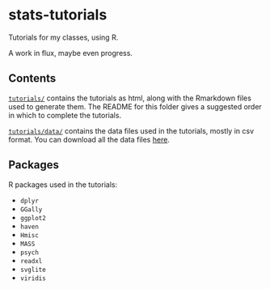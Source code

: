 # stats-tutorials

Tutorials for my classes, using R.

A work in flux, maybe even progress.

## Contents

[`tutorials/`](tutorials) contains the tutorials as html, along with the Rmarkdown files used to generate them. The README for this folder gives a suggested order in which to complete the tutorials.

[`tutorials/data/`](tutorials/data) contains the data files used in the tutorials, mostly in csv format. You can download all the data files [here](tutorials/data/stats_tutorials_data.zip).

## Packages

R packages used in the tutorials:

* `dplyr`
* `GGally`
* `ggplot2`
* `haven`
* `Hmisc`
* `MASS`
* `psych`
* `readxl`
* `svglite`
* `viridis`
